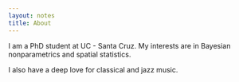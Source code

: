 ```yaml
---
layout: notes
title: About
---
```


I am a PhD student at UC - Santa Cruz. My interests are in Bayesian 
nonparametrics and spatial statistics.

I also have a deep love for classical and jazz music. 
